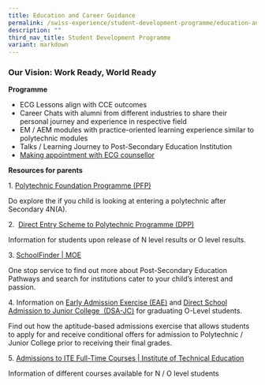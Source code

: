 ```yaml
---
title: Education and Career Guidance
permalink: /swiss-experience/student-development-programme/education-and-career-guidance/
description: ""
third_nav_title: Student Development Programme
variant: markdown
---
```

### **Our Vision: Work Ready, World Ready**

**Programme**

*   ECG Lessons align with CCE outcomes
*   Career Chats with alumni from different industries to share their personal journey and experience in respective field
*   EM / AEM modules with practice-oriented learning experience similar to polytechnic modules
*   Talks / Learning Journey to Post-Secondary Education Institution
*   [Making appointment with ECG counsellor](https://cal.com/ecgclow/swiss-cottage-ecg-counselling?layout=mobile)

**Resources for parents**

1\.  [Polytechnic Foundation Programme (PFP)](https://pfp.polytechnic.edu.sg/PFP/index.html)

Do explore the if you child is looking at entering a polytechnic after Secondary 4N(A).

2\.&nbsp; [Direct Entry Scheme to Polytechnic Programme (DPP)](https://www.ite.edu.sg/secondary-school-students/ite-full-time-courses/higher-nitec-for-dpp/)&nbsp;

Information for students upon release of N level results or O level results.

3\.  [SchoolFinder \| MOE](https://www.moe.gov.sg/schoolfinder/?journey=Post%20secondary-JC%20school)

One stop service to find out more about Post-Secondary Education Pathways and search for institutions cater to your child’s interest and passion.&nbsp;

4\. Information on&nbsp;[Early Admission Exercise (EAE)](https://eae.polytechnic.edu.sg/)&nbsp;and&nbsp;[Direct School Admission to Junior College &nbsp;(DSA-JC)](https://www.moe.gov.sg/post-secondary/admissions/dsa)&nbsp;for graduating O-Level students.

Find out how the aptitude-based admissions exercise that allows students to apply for and receive conditional offers for admission to Polytechnic / Junior College prior to receiving their final grades.

5\.&nbsp;[Admissions to ITE Full-Time Courses \| Institute of Technical Education](https://www.ite.edu.sg/admissions/full-time-courses)

Information of different courses available for N / O level students